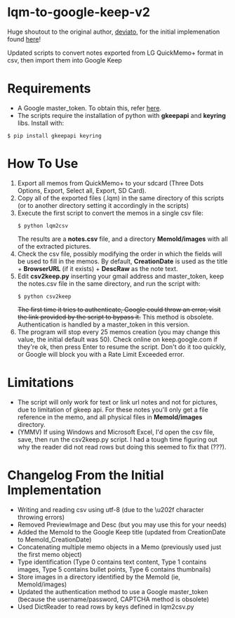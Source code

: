# lqm-to-google-keep-v2
Huge shoutout to the original author, [deviato](https://github.com/deviato), for the initial implemenation found [here](https://github.com/deviato/lqm-to-google-keep/)!

Updated scripts to convert notes exported from LG QuickMemo+ format in csv, then import them into Google Keep

# Requirements
- A Google master_token. To obtain this, refer [here](https://github.com/simon-weber/gpsoauth#alternative-flow).
- The scripts require the installation of python with **gkeepapi** and **keyring** libs. Install with:
```
$ pip install gkeepapi keyring
```
# How To Use #
1. Export all memos from QuickMemo+ to your sdcard (Three Dots Options, Export, Select all, Export, SD Card).
2. Copy all of the exported files (.lqm) in the same directory of this scripts (or to another directory setting it accordingly in the scripts)
3. Execute the first script to convert the memos in a single csv file:
   ```
   $ python lqm2csv
   ```
   The results are a **notes.csv** file, and a directory **MemoId/images** with all of the extracted pictures.
4. Check the csv file, possibly modifying the order in which the fields will be used to fill in the memos. By default, **CreationDate** is used as the title + **BrowserURL** (if it exists) + **DescRaw** as the note text.
5. Edit **csv2keep.py** inserting your gmail address and master_token, keep the notes.csv file in the same directory, and run the script with:
   ```
   $ python csv2keep
   ```
   ~~The first time it tries to authenticate, Google could throw an error, visit the link provided by the script to bypass it.~~ This method is obsolete. Authentication is handled by a master_token in this version.
6. The program will stop every 25 memos creation (you may change this value, the initial default was 50). Check online on keep.google.com if they're ok, then press Enter to resume the script. Don't do it too quickly, or Google will block you with a Rate Limit Exceeded error.
# Limitations #
- The script will only work for text or link url notes and not for pictures, due to limitation of gkeep api. For these notes you'll only get a file reference in the memo, and all physical files in **MemoId/images** directory.
- (YMMV) If using Windows and Microsoft Excel, I'd open the csv file, save, then run the csv2keep.py script. I had a tough time figuring out why the reader did not read rows but doing this seemed to fix that (???). 
# Changelog From the Initial Implementation #
- Writing and reading csv using utf-8 (due to the \u202f character throwing errors)
- Removed PreviewImage and Desc (but you may use this for your needs)
- Added the MemoId to the Google Keep title (updated from CreationDate to MemoId_CreationDate)
- Concatenating multiple memo objects in a Memo (previously used just the first memo object)
- Type identification (Type 0 contains text content, Type 1 contains images, Type 5 contains bullet points, Type 6 contains thumbnails)
- Store images in a directory identified by the MemoId (ie, MemoId/images)
- Updated the authentication method to use a Google master_token (because the username/password, CAPTCHA method is obsolete)
- Used DictReader to read rows by keys defined in lqm2csv.py
